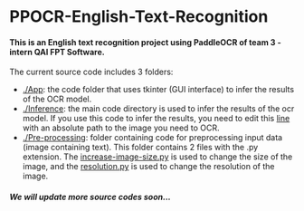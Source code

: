 # PPOCR-English-Text-Recognition

#### This is an English text recognition project using PaddleOCR of team 3 - intern QAI FPT Software.
The current source code includes 3 folders:
- [./App](App): the code folder that uses tkinter (GUI interface) to infer the results of the OCR model.
- [./Inference](Inference): the main code directory is used to infer the results of the ocr model. If you use this code to infer the results, you need to edit this [line](Inference/infer_demo.py#L69) with an absolute path to the image you need to OCR.
- [./Pre-processing](Pre-processing): folder containing code for preprocessing input data (image containing text). This folder contains 2 files with the .py extension. The [increase-image-size.py](Pre-processing/increase-image-size.py) is used to change the size of the image, and the [resolution.py](Pre-processing/resolution.py) is used to change the resolution of the image.

##### We will update more source codes soon...
